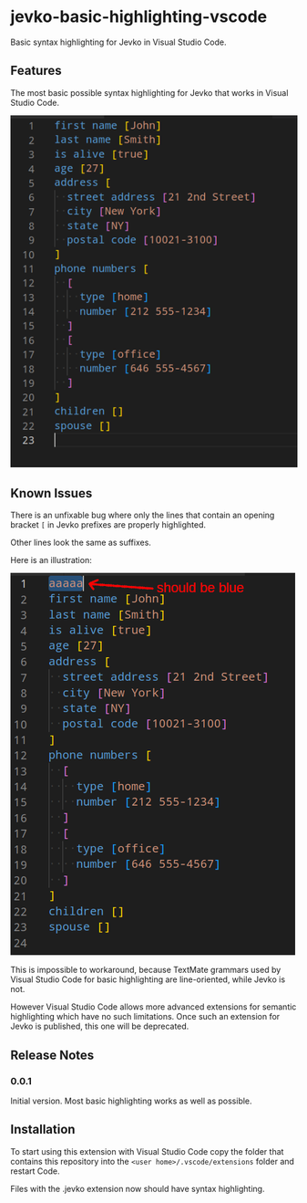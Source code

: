 # jevko-basic-highlighting-vscode

Basic syntax highlighting for Jevko in Visual Studio Code.

## Features

The most basic possible syntax highlighting for Jevko that works in Visual Studio Code.

![screenshot](screenshot.png)

<!-- ## Requirements

If you have any requirements or dependencies, add a section describing those and how to install and configure them. -->

<!-- ## Extension Settings

Include if your extension adds any VS Code settings through the `contributes.configuration` extension point.

For example:

This extension contributes the following settings:

* `myExtension.enable`: enable/disable this extension
* `myExtension.thing`: set to `blah` to do something -->

## Known Issues

There is an unfixable bug where only the lines that contain an opening bracket `[` in Jevko prefixes are properly highlighted.

Other lines look the same as suffixes.

Here is an illustration:

![screenshot of the bug](screenshot-bug.png)

This is impossible to workaround, because TextMate grammars used by Visual Studio Code for basic highlighting are line-oriented, while Jevko is not.

However Visual Studio Code allows more advanced extensions for semantic highlighting which have no such limitations. Once such an extension for Jevko is published, this one will be deprecated.

## Release Notes

### 0.0.1

Initial version. Most basic highlighting works as well as possible.

## Installation

To start using this extension with Visual Studio Code copy the folder that contains this repository into the `<user home>/.vscode/extensions` folder and restart Code.

Files with the .jevko extension now should have syntax highlighting.